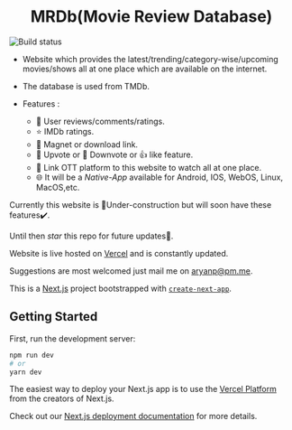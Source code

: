 <h1 align="center">MRDb(Movie Review Database)</h1>

![Build status](https://github.com/aryanxp/MRDb/actions/workflows/codeql-analysis.yml/badge.svg)

* Website which provides the latest/trending/category-wise/upcoming movies/shows all at one place which are available on the internet.
* The database is used from TMDb.

* Features : 
  * 💬 User reviews/comments/ratings.
  * ⭐ IMDb ratings.
  * 🧲 Magnet or download link.
  * 🔼 Upvote or 🔽 Downvote or 👍 like feature.
  * 🥂 Link OTT platform to this website to watch all at one place.
  * 🌐 It will be a _Native-App_ available for Android, IOS, WebOS, Linux, MacOS,etc.

Currently this website is 🔨Under-construction but will soon have these features✔️.

Until then _star_ this repo for future updates🔔.

Website is live hosted on [Vercel](http://mrdb.vercel.app) and is constantly updated.

Suggestions are most welcomed just mail me on aryanp@pm.me.

This is a [Next.js](https://nextjs.org/) project bootstrapped with [`create-next-app`](https://github.com/vercel/next.js/tree/canary/packages/create-next-app).

## Getting Started

First, run the development server:

```bash
npm run dev
# or
yarn dev
```

The easiest way to deploy your Next.js app is to use the [Vercel Platform](https://vercel.com/new?utm_medium=default-template&filter=next.js&utm_source=create-next-app&utm_campaign=create-next-app-readme) from the creators of Next.js.

Check out our [Next.js deployment documentation](https://nextjs.org/docs/deployment) for more details.
